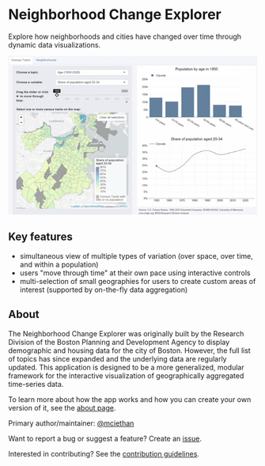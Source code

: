 # Neighborhood Change Explorer
Explore how neighborhoods and cities have changed over time through dynamic data visualizations. 

[![Screenshot of Neighborhood Change Explorer](img/demo.gif)](https://bpda-research.shinyapps.io/neighborhood-change/)

## Key features

* simultaneous view of multiple types of variation (over space, over time, and within a population)
* users "move through time" at their own pace using interactive controls
* multi-selection of small geographies for users to create custom areas of interest (supported by on-the-fly data aggregation)

## About

The Neighborhood Change Explorer was originally built by the Research Division of the Boston Planning and Development Agency to display demographic and housing data for the city of Boston. However, the full list of topics has since expanded and the underlying data are regularly updated. This application is designed to be a more generalized, modular framework for the interactive visualization of geographically aggregated time-series data. 

To learn more about how the app works and how you can create your own version of it, see the [about page](ABOUT.md).

Primary author/maintainer: [@mciethan](https://www.github.com/mciethan)

Want to report a bug or suggest a feature? Create an [issue](https://github.com/bpda-research-division/neighborhood-change/issues). 

Interested in contributing? See the [contribution guidelines](CONTRIBUTING.md).